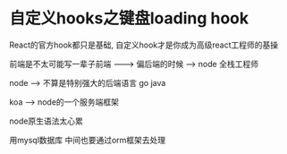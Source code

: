 # 自定义hooks之键盘loading hook

React的官方hook都只是基础, 自定义hook才是你成为高级react工程师的基操


前端是不太可能写一辈子前端 ---> 偏后端的时候 --> node   全栈工程师 

node --> 不算是特别强大的后端语言 go java 

koa --> node的一个服务端框架 

node原生语法太心累 

用mysql数据库 中间也要通过orm框架去处理